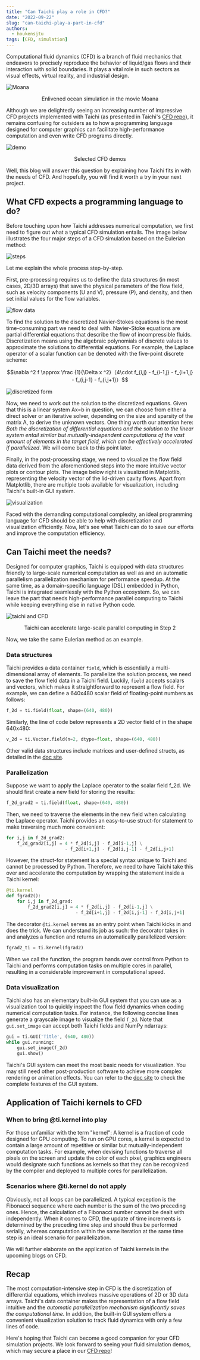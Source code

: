 ```yaml
---
title: "Can Taichi play a role in CFD?"
date: "2022-09-22"
slug: "can-taichi-play-a-part-in-cfd"
authors:
  - houkensjtu
tags: [CFD, simulation]
---
```


Computational fluid dynamics (CFD) is a branch of fluid mechanics that endeavors to precisely reproduce the behavior of liquid/gas flows and their interaction with solid boundaries. It plays a vital role in such sectors as visual effects, virtual reality, and industrial design. 

![Moana](./pics/moana.gif)
<center>Enlivened ocean simulation in the movie Moana</center>

Although we are delightedly seeing an increasing number of impressive CFD projects implemented with Taichi (as presented in Taichi's [CFD repo](https://github.com/houkensjtu/taichi-fluid)), it remains confusing for outsiders as to how a programming language designed for computer graphics can facilitate high-performance computation and even write CFD programs directly.

![demo](./pics/CFD-demos.gif)
<center>Selected CFD demos</center>

Well, this blog will answer this question by explaining how Taichi fits in with the needs of CFD. And hopefully, you will find it worth a try in your next project.

## What CFD expects a programming language to do?

Before touching upon how Taichi addresses numerical computation, we first need to figure out what a typical CFD simulation entails. The image below illustrates the four major steps of a CFD simulation based on the Eulerian method:

![steps](./pics/steps.png)

Let me explain the whole process step-by-step.

First, pre-processing requires us to define the data structures (in most cases, 2D/3D arrays) that save the physical parameters of the flow field, such as velocity components (U and V), pressure (P), and density, and then set initial values for the flow variables.

![flow data](./pics/field-data.png)

To find the solution to the discretized Navier-Stokes equations is the most time-consuming part we need to deal with.  Navier-Stoke equations are partial differential equations that describe the flow of incompressible fluids. Discretization means using the algebraic polynomials of discrete values to approximate the solutions to differential equations. For example, the Laplace operator of a scalar function can be denoted with the five-point discrete scheme:

$$\nabla ^2 f \approx
\frac {1}{\Delta x ^2}（4\cdot f_{i,j} - f_{i-1,j} - f_{i+1,j} - f_{i,j-1} - f_{i,j+1}）$$

![discretized form](./pics/discretized-form.png)

Now, we need to work out the solution to the discretized equations. Given that this is a linear system Ax=b in question, we can choose from either a direct solver or an iterative solver, depending on the size and sparsity of the matrix A, to derive the unknown vectors. One thing worth our attention here: *Both the discretization of differential equations and the solution to the linear system entail similar but mutually-independent computations of the vast amount of elements in the target field, which can be effectively accelerated if parallelized*. We will come back to this point later.

Finally, in the post-processing stage, we need to visualize the flow field data derived from the aforementioned steps into the more intuitive vector plots or contour plots. The image below right is visualized in Matplotlib, representing the velocity vector of the lid-driven cavity flows. Apart from Matplotlib, there are multiple tools available for visualization, including Taichi's built-in GUI system.

![visualization](./pics/visualization.png)

Faced with the demanding computational complexity, an ideal programming language for CFD should be able to help with discretization and visualization efficiently. Now, let's see what Taichi can do to save our efforts and improve the computation efficiency.

## Can Taichi meet the needs?

Designed for computer graphics, Taichi is equipped with data structures friendly to large-scale numerical computation as well as and an automatic parallelism parallelization mechanism for performance speedup. At the same time, as a domain-specific language (DSL) embedded in Python, Taichi is integrated seamlessly with the Python ecosystem. So, we can leave the part that needs high-performance parallel computing to Taichi while keeping everything else in native Python code.

![taichi and CFD](./pics/taichi-lang.png)
<center>Taichi can accelerate large-scale parallel computing in Step 2</center>

Now, we take the same Eulerian method as an example.

### Data structures

Taichi provides a data container `field`, which is essentially a multi-dimensional array of elements. To parallelize the solution process, we need to save the flow field data in a Taichi field. Luckily, `field` accepts scalars and vectors, which makes it straightforward to represent a flow field. For example, we can define a 640x480 scalar field of floating-point numbers as follows:

```python
f_2d = ti.field(float, shape=(640, 480))
```

Similarly, the line of code below represents a 2D vector field of in the shape 640x480:

```python
v_2d = ti.Vector.field(n=2, dtype=float, shape=(640, 480))
```

Other valid data structures include matrices and user-defined structs, as detailed in the [doc site](https://docs.taichi-lang.org/docs/field).

### Parallelization

Suppose we want to apply the Laplace operator to the scalar field f_2d. We should first create a new field for storing the results:

```python
f_2d_grad2 = ti.field(float, shape=(640, 480))
```

Then, we need to traverse the elements in the new field when calculating the Laplace operator. Taichi provides an easy-to-use struct-for statement to make traversing much more convenient:

```python
for i,j in f_2d_grad2:
    f_2d_grad2[i,j] = 4 * f_2d[i,j] - f_2d[i-1,j] \
                      - f_2d[i+1,j] - f_2d[i,j-1] - f_2d[i,j+1]
```

However, the struct-for statement is a special syntax unique to Taichi and cannot be processed by Python. Therefore, we need to have Taichi take this over and accelerate the computation by wrapping the statement inside a Taichi kernel:

```python
@ti.kernel
def fgrad2():
    for i,j in f_2d_grad:
        f_2d_grad2[i,j] = 4 * f_2d[i,j] - f_2d[i-1,j] \
                          - f_2d[i+1,j] - f_2d[i,j-1] - f_2d[i,j+1]
```

The decorator `@ti.kernel` serves as an entry point when Taichi kicks in and does the trick. We can understand its job as such: the decorator takes in and analyzes a function and returns an automatically parallelized version:

```python
fgrad2_ti = ti.kernel(fgrad2)
```

When we call the function, the program hands over control from Python to Taichi and performs computation tasks on multiple cores in parallel, resulting in a considerable improvement in computational speed.

### Data visualization

Taichi also has an elementary built-in GUI system that you can use as a visualization tool to quickly inspect the flow field dynamics when coding numerical computation tasks. For instance, the following concise lines generate a grayscale image to visualize the field `f_2d`. Note that `gui.set_image` can accept both Taichi fields and NumPy ndarrays:

```python
gui = ti.GUI('Title', (640, 480))
while gui.running:
    gui.set_image(f_2d)
    gui.show()
```

Taichi's GUI system can meet the most basic needs for visualization. You may still need other post-production software to achieve more complex rendering or animation effects. You can refer to the [doc site](https://docs.taichi-lang.org/docs/gui_system) to check the complete features of the GUI system.

## Application of Taichi kernels to CFD

### When to bring @ti.kernel into play

For those unfamiliar with the term "kernel": A kernel is a fraction of code designed for GPU computing. To run on GPU cores, a kernel is expected to contain a large amount of repetitive or similar but mutually-independent computation tasks. For example, when devising functions to traverse all pixels on the screen and update the color of each pixel, graphics engineers would designate such functions as kernels so that they can be recognized by the compiler and deployed to multiple cores for parallelization. 

### Scenarios where @ti.kernel do not apply

Obviously, not all loops can be parallelized. A typical exception is the Fibonacci sequence where each number is the sum of the two preceding ones. Hence, the calculation of a Fibonacci number cannot be dealt with independently. When it comes to CFD, the update of time increments is determined by the preceding time step and should thus be performed serially, whereas computation within the same iteration at the same time step is an ideal scenario for parallelization.

We will further elaborate on the application of Taichi kernels in the upcoming blogs on CFD.

## Recap

The most computation-intensive step in CFD is the discretization of differential equations, which involves massive operations of 2D or 3D data arrays. Taichi's data container makes the representation of a flow field intuitive and the *automatic parallelization mechanism significantly saves the computational time*. In addition, the built-in GUI system offers a convenient visualization solution to track fluid dynamics with only a few lines of code.

Here's hoping that Taichi can become a good companion for your CFD simulation projects. We look forward to seeing your fluid simulation demos, which may secure a place in our [CFD repo](https://github.com/houkensjtu/taichi-fluid)!
